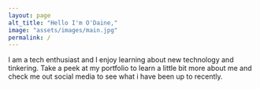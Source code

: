 ```yaml
---
layout: page
alt_title: "Hello I'm O'Daine,"
image: "assets/images/main.jpg"
permalink: /
---
```


I am a tech enthusiast and I enjoy learning about new technology and tinkering. Take a peek at my portfolio to learn a little bit more about me and check me out social media to see what i have been up to recently.
